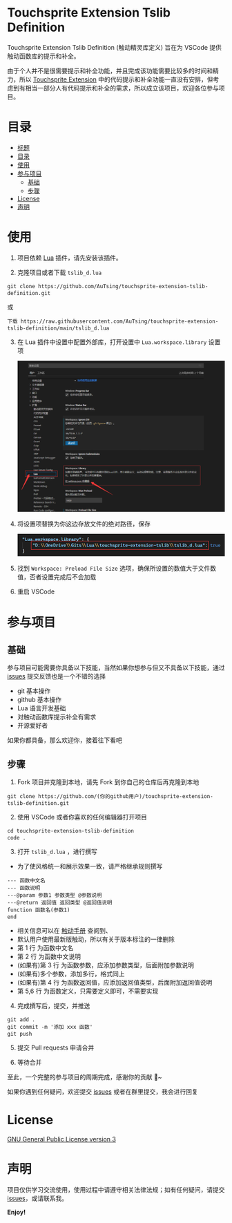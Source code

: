 # Touchsprite Extension Tslib Definition

Touchsprite Extension Tslib Definition (触动精灵库定义) 旨在为 VSCode 提供触动函数库的提示和补全。

由于个人并不是很需要提示和补全功能，并且完成该功能需要比较多的时间和精力，所以 [Touchsprite Extension](https://github.com/AuTsing/touchsprite-extension) 中的代码提示和补全功能一直没有安排，但考虑到有相当一部分人有代码提示和补全的需求，所以成立该项目，欢迎各位参与项目。

# 目录

-   [标题](#Touchsprite-Extension-Tslib-Definition)
-   [目录](#目录)
-   [使用](#使用)
-   [参与项目](#参与项目)
    -   [基础](#基础)
    -   [步骤](#步骤)
-   [License](#license)
-   [声明](#声明)

# 使用

1. 项目依赖 [Lua](https://marketplace.visualstudio.com/items?itemName=sumneko.lua) 插件，请先安装该插件。

2. 克隆项目或者下载 `tslib_d.lua`

```
git clone https://github.com/AuTsing/touchsprite-extension-tslib-definition.git
```

或

```
下载 https://raw.githubusercontent.com/AuTsing/touchsprite-extension-tslib-definition/main/tslib_d.lua
```

3. 在 Lua 插件中设置中配置外部库，打开设置中 `Lua.workspace.library` 设置项

    ![avatar](https://raw.githubusercontent.com/AuTsing/touchsprite-extension-tslib-definition/main/assets/QQ%E6%88%AA%E5%9B%BE20210305151618.png)

4. 将设置项替换为你这边存放文件的绝对路径，保存

    ![avatar](https://raw.githubusercontent.com/AuTsing/touchsprite-extension-tslib-definition/main/assets/QQ%E6%88%AA%E5%9B%BE20210305152023.png)

5. 找到 `Workspace: Preload File Size` 选项，确保所设置的数值大于文件数值，否者设置完成后不会加载

6. 重启 VSCode

# 参与项目

## 基础

参与项目可能需要你具备以下技能，当然如果你想参与但又不具备以下技能，通过 [issues](https://github.com/AuTsing/touchsprite-extension-tslib-definition/issues) 提交反馈也是一个不错的选择

-   git 基本操作
-   github 基本操作
-   Lua 语言开发基础
-   对触动函数库提示补全有需求
-   开源爱好者

如果你都具备，那么欢迎你，接着往下看吧

## 步骤

1. Fork 项目并克隆到本地，请先 Fork 到你自己的仓库后再克隆到本地

```
git clone https://github.com/(你的github用户)/touchsprite-extension-tslib-definition.git
```

2. 使用 VSCode 或者你喜欢的任何编辑器打开项目

```
cd touchsprite-extension-tslib-definition
code .
```

3. 打开 `tslib_d.lua` ，进行撰写

-   为了使风格统一和展示效果一致，请严格继承规则撰写

```
--- 函数中文名
--- 函数说明
---@param 参数1 参数类型 @参数说明
---@return 返回值 返回类型 @返回值说明
function 函数名(参数1)
end
```

-   相关信息可以在 [触动手册](https://helpdoc.touchsprite.com/) 查阅到、
-   默认用户使用最新版触动，所以有关于版本标注的一律删除
-   第 1 行 为函数中文名
-   第 2 行 为函数中文说明
-   (如果有)第 3 行 为函数参数，应添加参数类型，后面附加参数说明
-   (如果有)多个参数，添加多行，格式同上
-   (如果有)第 4 行 为函数返回值，应添加返回值类型，后面附加返回值说明
-   第 5,6 行 为函数定义，只需要定义即可，不需要实现

4. 完成撰写后，提交，并推送

```
git add .
git commit -m '添加 xxx 函数'
git push
```

5. 提交 Pull requests 申请合并

6. 等待合并

至此，一个完整的参与项目的周期完成，感谢你的贡献 👏~

如果你遇到任何疑问，欢迎提交 [issues](https://github.com/AuTsing/touchsprite-extension-tslib-definition/issues) 或者在群里提交，我会进行回复

# License

[GNU General Public License version 3](https://github.com/AuTsing/touchsprite-extension-tslib-definition/blob/main/LICENSE)

# 声明

项目仅供学习交流使用，使用过程中请遵守相关法律法规；如有任何疑问，请提交[issues](https://github.com/AuTsing/touchsprite-extension/issues)，或请联系我。

**Enjoy!**
